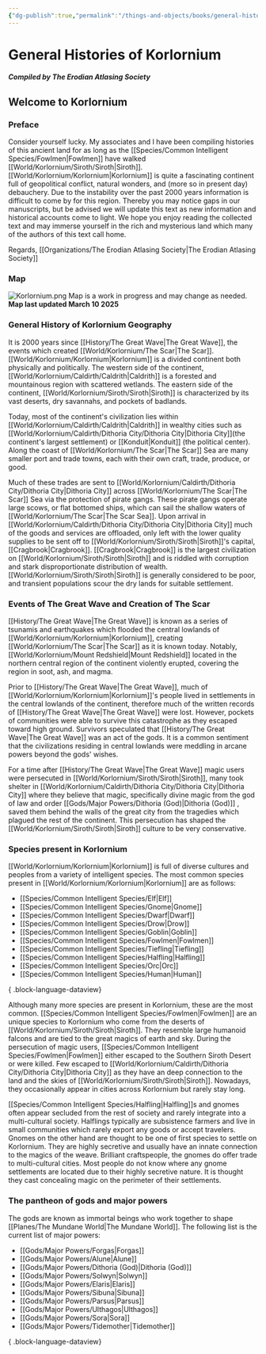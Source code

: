 ```yaml
---
{"dg-publish":true,"permalink":"/things-and-objects/books/general-histories-of-korlornium/","tags":["gardenEntry"],"created":"2025-02-24T18:20:10.393-07:00"}
---
```


# General Histories of Korlornium
##### Compiled by The Erodian Atlasing Society
## Welcome to Korlornium
### Preface
Consider yourself lucky. My associates and I have been compiling histories of this ancient land for as long as the [[Species/Common Intelligent Species/Fowlmen\|Fowlmen]] have walked [[World/Korlornium/Siroth/Siroth\|Siroth]]. [[World/Korlornium/Korlornium\|Korlornium]] is quite a fascinating continent full of geopolitical conflict, natural wonders, and (more so in present day) debauchery. Due to the instability over the past 2000 years information is difficult to come by for this region. Thereby you may notice gaps in our manuscripts, but be advised we will update this text as new information and historical accounts come to light. We hope you enjoy reading the collected text and may immerse yourself in the rich and mysterious land which many of the authors of this text call home.

Regards,
[[Organizations/The Erodian Atlasing Society\|The Erodian Atlasing Society]]


### Map
![Korlornium.png](/img/user/z_Assests/Images/Korlornium.png)
Map is a work in progress and may change as needed.
**Map last updated March 10 2025**


### General History of Korlornium Geography
It is 2000 years since [[History/The Great Wave\|The Great Wave]], the events which created [[World/Korlornium/The Scar\|The Scar]]. [[World/Korlornium/Korlornium\|Korlornium]] is a divided continent both physically and politically. The western side of the continent, [[World/Korlornium/Caldirth/Caldrith\|Caldrith]] is a forested and mountainous region with scattered wetlands. The eastern side of the continent, [[World/Korlornium/Siroth/Siroth\|Siroth]] is characterized by its vast deserts, dry savannahs, and pockets of badlands.

Today, most of the continent's civilization lies within [[World/Korlornium/Caldirth/Caldrith\|Caldrith]] in wealthy cities such as [[World/Korlornium/Caldirth/Dithoria City/Dithoria City\|Dithoria City]](the continent's largest settlement) or [[Konduit\|Konduit]] (the political center). Along the coast of [[World/Korlornium/The Scar\|The Scar]] Sea are many smaller port and trade towns, each with their own craft, trade, produce, or good. 

Much of these trades are sent to [[World/Korlornium/Caldirth/Dithoria City/Dithoria City\|Dithoria City]] across [[World/Korlornium/The Scar\|The Scar]] Sea via the protection of pirate gangs. These pirate gangs operate large scows, or flat bottomed ships, which can sail the shallow waters of [[World/Korlornium/The Scar\|The Scar Sea]]. Upon arrival in [[World/Korlornium/Caldirth/Dithoria City/Dithoria City\|Dithoria City]] much of the goods and services are offloaded, only left with the lower quality supplies to be sent off to [[World/Korlornium/Siroth/Siroth\|Siroth]]'s capital, [[Cragbrook\|Cragbrook]]. [[Cragbrook\|Cragbrook]] is the largest civilization on [[World/Korlornium/Siroth/Siroth\|Siroth]] and is riddled with corruption and stark disproportionate distribution of wealth. [[World/Korlornium/Siroth/Siroth\|Siroth]] is generally considered to be poor, and transient populations scour the dry lands for suitable settlement. 


### Events of The Great Wave and Creation of The Scar
[[History/The Great Wave\|The Great Wave]] is known as a series of tsunamis and earthquakes which flooded the central lowlands of [[World/Korlornium/Korlornium\|Korlornium]], creating [[World/Korlornium/The Scar\|The Scar]] as it is known today. Notably, [[World/Korlornium/Mount Redshield\|Mount Redshield]] located in the northern central region of the continent violently erupted, covering the region in soot, ash, and magma. 

Prior to [[History/The Great Wave\|The Great Wave]], much of [[World/Korlornium/Korlornium\|Korlornium]]'s people lived in settlements in the central lowlands of the continent, therefore much of the written records of [[History/The Great Wave\|The Great Wave]] were lost. However, pockets of communities were able to survive this catastrophe as they escaped toward high ground. Survivors speculated that [[History/The Great Wave\|The Great Wave]] was an act of the gods. It is a common sentiment that the civilizations residing in central lowlands were meddling in arcane powers beyond the gods' wishes. 

For a time after [[History/The Great Wave\|The Great Wave]] magic users were persecuted in [[World/Korlornium/Siroth/Siroth\|Siroth]], many took shelter in [[World/Korlornium/Caldirth/Dithoria City/Dithoria City\|Dithoria City]] where they believe that magic, specifically divine magic from the god of law and order [[Gods/Major Powers/Dithoria (God)\|Dithoria (God)]] , saved them behind the walls of the great city from the tragedies which plagued the rest of the continent. This persecution has shaped the [[World/Korlornium/Siroth/Siroth\|Siroth]] culture to be very conservative.
 
### Species present in Korlornium
[[World/Korlornium/Korlornium\|Korlornium]] is full of diverse cultures and peoples from a variety of intelligent species.
The most common species present in [[World/Korlornium/Korlornium\|Korlornium]] are as follows:
- [[Species/Common Intelligent Species/Elf\|Elf]]
- [[Species/Common Intelligent Species/Gnome\|Gnome]]
- [[Species/Common Intelligent Species/Dwarf\|Dwarf]]
- [[Species/Common Intelligent Species/Drow\|Drow]]
- [[Species/Common Intelligent Species/Goblin\|Goblin]]
- [[Species/Common Intelligent Species/Fowlmen\|Fowlmen]]
- [[Species/Common Intelligent Species/Tiefling\|Tiefling]]
- [[Species/Common Intelligent Species/Halfling\|Halfling]]
- [[Species/Common Intelligent Species/Orc\|Orc]]
- [[Species/Common Intelligent Species/Human\|Human]]

{ .block-language-dataview}

Although many more species are present in Korlornium, these are the most common. 
[[Species/Common Intelligent Species/Fowlmen\|Fowlmen]] are an unique species to Korlornium who come from the deserts of [[World/Korlornium/Siroth/Siroth\|Siroth]]. They resemble large humanoid falcons and are tied to the great magics of earth and sky. During the persecution of magic users, [[Species/Common Intelligent Species/Fowlmen\|Fowlmen]] either escaped to the Southern Siroth Desert or were killed. Few escaped to [[World/Korlornium/Caldirth/Dithoria City/Dithoria City\|Dithoria City]] as they have an deep connection to the land and the skies of [[World/Korlornium/Siroth/Siroth\|Siroth]]. Nowadays, they occasionally appear in cities across Korlornium but rarely stay long.

[[Species/Common Intelligent Species/Halfling\|Halfling]]s and gnomes often appear secluded from the rest of society and rarely integrate into a multi-cultural society. Halflings typically are subsistence farmers and live in small communities which rarely export any goods or accept travelers. Gnomes on the other hand are thought to be one of first species to settle on Korlornium. They are highly secretive and usually have an innate connection to the magics of the weave. Brilliant craftspeople, the gnomes do offer trade to multi-cultural cities. Most people do not know where any gnome settlements are located due to their highly secretive nature. It is thought they cast concealing magic on the perimeter of their settlements.


### The pantheon of gods and major powers
The gods are known as immortal beings who work together to shape [[Planes/The Mundane World\|The Mundane World]].
The following list is the current list of major powers:

- [[Gods/Major Powers/Forgas\|Forgas]]
- [[Gods/Major Powers/Alune\|Alune]]
- [[Gods/Major Powers/Dithoria (God)\|Dithoria (God)]]
- [[Gods/Major Powers/Solwyn\|Solwyn]]
- [[Gods/Major Powers/Elaris\|Elaris]]
- [[Gods/Major Powers/Sibuna\|Sibuna]]
- [[Gods/Major Powers/Parsus\|Parsus]]
- [[Gods/Major Powers/Ulthagos\|Ulthagos]]
- [[Gods/Major Powers/Sora\|Sora]]
- [[Gods/Major Powers/Tidemother\|Tidemother]]

{ .block-language-dataview}
